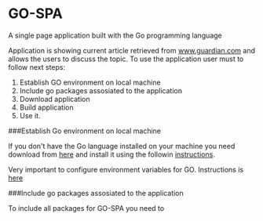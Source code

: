 # GO-SPA
A single page application built with the Go programming language

Application is showing current article retrieved from www.guardian.com and allows the users to discuss the topic.
To use the application user must to follow next steps:

1. Establish GO environment on local machine
2. Include go packages assosiated to the application
3. Download application
4. Build application
5. Use it.

###Establish Go environment on local machine

If you don't have the Go language installed on your machine you need download from [here](https://golang.org/dl/) and install it using the followin [instructions](https://golang.org/doc/install#install).

Very important to configure environment variables for GO. Instructions is [here](https://golang.org/doc/install)

###Include go packages assosiated to the application

To include all packages for GO-SPA you need to 
